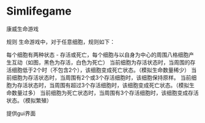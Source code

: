 # Simlifegame
康威生命游戏

规则
生命游戏中，对于任意细胞，规则如下：

每个细胞有两种状态 - 存活或死亡，每个细胞与以自身为中心的周围八格细胞产生互动（如图，黑色为存活，白色为死亡）
当前细胞为存活状态时，当周围的存活细胞低于2个时（不包含2个），该细胞变成死亡状态。（模拟生命数量稀少）
当前细胞为存活状态时，当周围有2个或3个存活细胞时，该细胞保持原样。
当前细胞为存活状态时，当周围有超过3个存活细胞时，该细胞变成死亡状态。（模拟生命数量过多）
当前细胞为死亡状态时，当周围有3个存活细胞时，该细胞变成存活状态。（模拟繁殖）


提供gui界面
